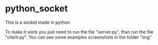 # python_socket
This is a socket made in python

To make it work you just need to run the file "server.py", than run the file "client.py".
You can see some examples screenshots in the folder "img"
